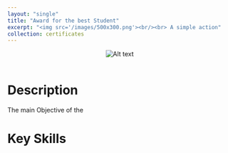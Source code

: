 ```yaml
---
layout: "single"
title: "Award for the best Student"
excerpt: "<img src='/images/500x300.png'><br/><br> A simple action"
collection: certificates
---
```


<div style="text-align: center;">
  <img title="a title" alt="Alt text" src="/images/500x300.png">
</div><br>

# Description

The main Objective of the

# Key Skills
